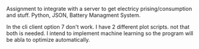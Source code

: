 Assignment to integrate with a server to get electricy prising/consumption and stuff.
Python, JSON, Battery Managment System.

In the cli client option 7 don't work.
I have 2 different plot scripts. not that both is needed. I intend to implement machine learning so the program will be abla to optimize automatically.  
